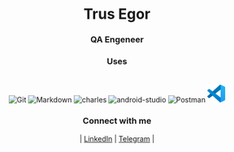 <div align="center">

# Trus Egor

### QA Engeneer

### **Uses** <br><br>
	
<div>
  	<img alt="Git" width="35px" src="https://user-images.githubusercontent.com/89486551/143319775-c711ac23-04f8-44dd-9a0b-ea3698467e9e.png" />
	<img alt="Markdown" width="35px" src="https://user-images.githubusercontent.com/89486551/143319781-e0cb8223-f5db-4cfd-b2f8-9fab2e227023.png" />
	<img alt="charles" width="35px" src="https://user-images.githubusercontent.com/89486551/143319787-e5eb9aa4-5b57-454f-b903-64282274af76.png" />
	<img alt="android-studio" width="35px" src="https://user-images.githubusercontent.com/89486551/143319797-01713acf-1cc6-49c9-ae92-d520d55cef17.png" />
	<img alt="Postman" width="35px" src="https://user-images.githubusercontent.com/89486551/143319803-99550e9f-bdde-4354-b38a-a3aa8ffc9a77.png" />
	<img alt="Java" width="35px" src="https://github.com/devicons/devicon/blob/master/icons/vscode/vscode-original.svg" />
	
	
### **Connect with me**

| [LinkedIn][li] | [Telegram][tg] |

[tg]: https://t.me/FrederikoSho
[li]: https://www.linkedin.com/in/egor-trus-586533255/

	
<div>

